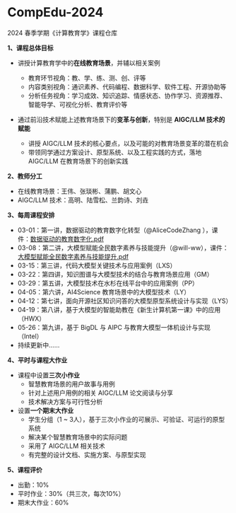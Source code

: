 # CompEdu-2024
2024 春季学期《计算教育学》课程仓库

**1、课程总体目标**
- 讲授计算教育学中的**在线教育场景**，并辅以相关案例

  - 教育环节视角：教、学、练、测、创、评等
  - 内容类别视角：通识素养、代码编程、数据科学、软件工程、开源协助等
  - 分析任务视角：学习成效、知识追踪、情感状态、协作学习、资源推荐、智能导学、可视化分析、教育评价等
- 通过前沿技术赋能上述教育场景下的**变革与创新**，特别是 **AIGC/LLM 技术的赋能**
  - 讲授 AIGC/LLM 技术的核心要点，以及可能的对教育场景变革的潜在机会
  - 带领同学通过方案设计、原型系统、以及工程实践的方式，落地 AIGC/LLM 在教育场景下的创新实践 

**2、教师分工**
- 在线教育场景：王伟、张琰彬、蒲鹏、胡文心
- AIGC/LLM 技术：高明、陆雪松、兰韵诗、刘垚

**3、每周课程安排**

- 03-01：第一讲，数据驱动的教育数字化转型（@AliceCodeZhang ），课件：[数据驱动的教育数字化.pdf](https://github.com/OpenEduTech/CompEdu-2024/files/14555673/default.pdf)
- 03-08：第二讲，大模型赋能全民数字素养与技能提升（@will-ww），课件：[大模型赋能全民数字素养与技能提升.pdf](https://github.com/OpenEduTech/CompEdu-2024/files/14544201/default.pdf)
- 03-15：第三讲，代码大模型关键技术与应用案例（LXS）
- 03-22：第四讲，知识图谱与大模型技术的结合与教育场景应用（GM）
- 03-29：第五讲，大模型技术在水杉在线平台中的应用案例（PP）
- 04-05：第六讲，AI4Science 教育场景中的大模型技术（LY）
- 04-12：第七讲，面向开源社区知识问答的大模型原型系统设计与实现（LYS）
- 04-19：第八讲，基于大模型的智能助教在《新生计算机第一课》中的应用（HWX）
- 05-26：第九讲，基于 BigDL 与 AIPC 与教育大模型一体机设计与实现（Intel）
- 持续更新中……

**4、平时与课程大作业**
- 课程中设置**三次小作业**
  - 智慧教育场景的用户故事与用例
  - 针对上述用户用例的相关 AIGC/LLM 论文阅读与分享
  - 技术解决方案与可行性分析
- 设置**一个期末大作业**
  - 学生分组（1 ~ 3人），基于三次小作业的可展示、可验证、可运行的原型系统
  - 解决某个智慧教育场景中的实际问题
  - 采用了 AIGC/LLM 相关技术
  - 有完整的设计文档、实施方案、与原型实现

**5、课程评价**
- 出勤：10%
- 平时作业：30%（共三次，每次10%）
- 期末大作业：60%
